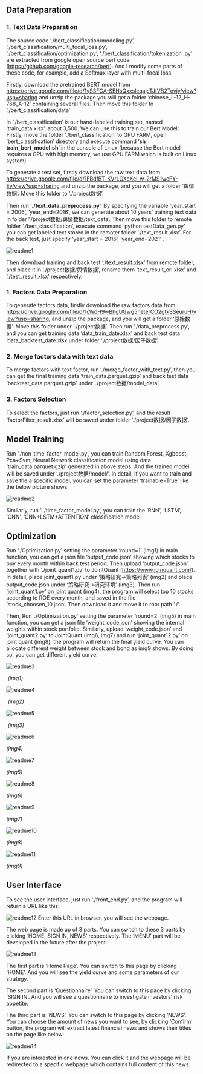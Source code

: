 ## Data Preparation

### 1.   Text Data Preparation

The source code ‘./bert_classification/modeling.py’, ‘./bert_classification/multi_focal_loss.py’, ‘./bert_classification/optimization.py’, ‘./bert_classification/tokenization .py’ are extracted from google open source bert code (https://github.com/google-research/bert). And I modify some parts of these code, for example, add a Softmax layer with multi-focal loss.

 

Firstly, download the pretrained BERT model from https://drive.google.com/file/d/1yS3FCA-SEHsQxxslcqajcTJtVB2Tovjy/view?usp=sharing and unzip the package you will get a folder ‘chinese_L-12_H-768_A-12’ containing several files. Then move this folder to ‘./bert_classification/data’ 

 

In ‘./bert_classification’ is our hand-labeled training set, named ‘train_data.xlsx’, about 3,500. We can use this to train our Bert Model: Firstly, move the folder ‘./bert_classification’ to GPU FARM, open ‘bert_classification’ directory and execute command ‘**sh train_bert_model.sh**’ in the console of Linux (because the Bert model requires a GPU with high memory, we use GPU FARM which is built on Linux system). 

 

To generate a test set, firstly download the raw text data from https://drive.google.com/file/d/1FBdfBT_KVrLOXcXei_w-2rMS1wcFY-Ey/view?usp=sharing and unzip the package, and you will get a folder ‘舆情数据’. Move this folder to ‘./project数据’.

Then run ‘**./text_data_preprocess.py**’. By specifying the variable ‘year_start = 2006’, ‘year_end=2016’, we can generate about 10 years’ training text data in folder ‘./project数据/舆情数据/text_data’. Then move this folder to remote folder ‘./bert_classification’, execute command ‘python testData_gen.py’, you can get labeled text stored in the remoter folder ‘./text_result.xlsx’. For the back test, just specify ‘year_start = 2016’, ‘year_end=2021’ .

![readme1](assets/readme1.png)

Then download training and back test ‘./text_result.xlsx’ from remote folder, and place it in ‘./project数据/舆情数据’, rename them ‘text_result_ori.xlsx’ and ‘./test_result.xlsx’ respectively. 

### 1.   Factors Data Preparation

To generate factors data, firstly download the raw factors data from https://drive.google.com/file/d/1cWdH9wBhgUGwg5heterCO2gtkSSeuruH/view?usp=sharing, and unzip the package, and you will get a folder ‘原始数据’. Move this folder under ‘./project数据’. Then run ‘./data_preprocess.py’, and you can get training data ‘data_train_date.xlsx’ and back test data ‘data_backtest_date.xlsx under folder ‘./project数据/因子数据’. 

### 2.   Merge factors data with text data

To merge factors with text factor, run ‘./merge_factor_with_text.py’, then you can get the final training data ‘train_data.parquet.gzip’ and back test data ‘backtest_data.parquet.gzip’ under ‘./project数据/model_data’.

 

### 3.   Factors Selection

To select the factors, just run ‘./factor_selection.py’, and the result ‘factorFilter_result.xlsx’ will be saved under folder ‘./project数据/因子数据’.



## Model Training

Run ‘./non_time_factor_model.py’, you can train Random Forest, Xgboost, Pca+Svm, Neural Network classification model using data ‘train_data.parquet.gzip’ generated in above steps. And the trained model will be saved under ‘./project数据/model/’. In detail, if you want to train and save the a specific model, you can set the parameter ‘trainable=True’ like the below picture shows.

![readme2](assets/readme2.png)

Similarly, run ‘. /time_factor_model.py’, you can train the ‘RNN’, ‘LSTM’, ‘CNN’, ‘CNN+LSTM+ATTENTION’ classification model.



## Optimization

Run ‘./Optimization.py’ setting the parameter ‘round=1’ (img1) in main function, you can get a json file ‘output_code.json’ showing which stocks to buy every month within back test period. Then upload ‘output_code.json’ together with ‘./joint_quant1.py’ to JointQuant (https://www.joinquant.com/). In detail, place joint_quant1.py under ‘策略研究->策略列表’ (img2) and place output_code.json under ‘策略研究->研究环境’ (img3). Then run ‘joint_quant1.py’ on joint quant (img4), the program will select top 10 stocks according to ROE every month, and saved in the file ‘stock_choosen_10.json’. Then download it and move it to root path ‘./’. 

 

Then, Run ‘./Optimization.py’ setting the parameter ‘round=2’ (img5) in main function, you can get a json file ‘weight_code.json’ showing the internal weights within stock portfolio. Similarly, upload ‘weight_code.json’ and ‘joint_quant2.py’ to JointQuant (img6, img7) and run ‘joint_quant12.py’ on joint quant (img8), the program will return the final yield curve. You can allocate different weight between stock and bond as img9 shows. By doing so, you can get different yield curve.

![readme3](assets/readme3.png)

​                  *(img1)*



![readme4](assets/readme4.png)

​          *(img2)*

![readme5](assets/readme5.png)

​     *(img3)*

![readme6](assets/readme6.png)

  *(img4)*

![readme7](assets/readme7.png)

  *(img5)*

![readme8](assets/readme8.png)

  *(img6)*

![readme9](assets/readme9.png)

  *(img7)*

  ![readme10](assets/readme10.png)

  *(img8)*

  ![readme11](assets/readme11.png)

  *(img9)*



## User Interface

To see the user interface, just run ‘./front_end.py’, and the program will return a URL like this:

  ![readme12](assets/readme12.png) Enter this URL in browser, you will see the webpage.

 

The web page is made up of 3 parts. You can switch to these 3 parts by clicking ‘HOME, SIGN IN, NEWS’ respectively. The ‘MENU’ part will be developed in the future after the project.

  ![readme13](assets/readme13.png)

The first part is ‘Home Page’. You can switch to this page by clicking ‘HOME’. And you will see the yield curve and some parameters of our strategy. 

 

The second part is ‘Questionnaire’. You can switch to this page by clicking ‘SIGN IN’. And you will see a questionnaire to investigate investors’ risk appetite.

 

The third part is ‘NEWS’. You can switch to this page by clicking ‘NEWS’. You can choose the amount of news you want to see, by clicking ‘Confirm’ button, the program will extract latest financial news and shows their titles on the page like below:

  ![readme14](assets/readme14.png)

 

If you are interested in one news. You can click it and the webpage will be redirected to a specific webpage which contains full content of this news.